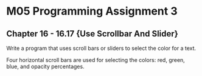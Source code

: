 # M05 Programming Assignment 3
## Chapter 16 - 16.17 {Use Scrollbar And Slider}

Write a program that uses scroll bars or sliders to select the color for a text.

Four horizontal scroll bars are used for selecting the colors: red, green, blue, and opacity percentages.
